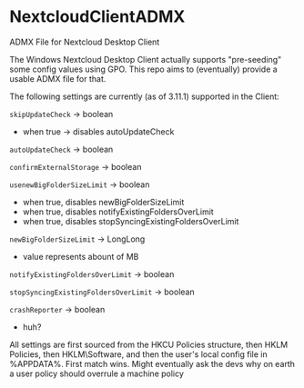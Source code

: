 # NextcloudClientADMX
ADMX File for Nextcloud Desktop Client

The Windows Nextcloud Desktop Client actually supports "pre-seeding" some config values using GPO. This repo aims to (eventually) provide a usable ADMX file for that.

The following settings are currently (as of 3.11.1) supported in the Client:

```skipUpdateCheck``` -> boolean
 - when true -> disables autoUpdateCheck

```autoUpdateCheck``` -> boolean

```confirmExternalStorage``` -> boolean

```usenewBigFolderSizeLimit``` -> boolean
 - when true, disables newBigFolderSizeLimit
 - when true, disables notifyExistingFoldersOverLimit
 - when true, disables stopSyncingExistingFoldersOverLimit

```newBigFolderSizeLimit``` -> LongLong
 - value represents abount of MB

```notifyExistingFoldersOverLimit``` -> boolean

```stopSyncingExistingFoldersOverLimit``` -> boolean

```crashReporter``` -> boolean
 - huh?


All settings are first sourced from the HKCU Policies structure, then HKLM Policies, then HKLM\Software, and then the user's local config file in %APPDATA%.
First match wins. Might eventually ask the devs why on earth a user policy should overrule a machine policy
